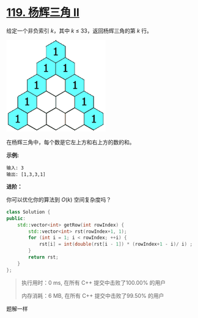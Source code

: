 # [119. 杨辉三角 II](https://leetcode-cn.com/problems/pascals-triangle-ii/)

给定一个非负索引 *k*，其中 *k* ≤ 33，返回杨辉三角的第 *k* 行。

![img](assets/PascalTriangleAnimated2.gif)

在杨辉三角中，每个数是它左上方和右上方的数的和。

**示例:**

```
输入: 3
输出: [1,3,3,1]
```

**进阶：**

你可以优化你的算法到 *O*(*k*) 空间复杂度吗？

```c++
class Solution {
public:
    std::vector<int> getRow(int rowIndex) {
        std::vector<int> rst(rowIndex+1, 1);
        for (int i = 1; i < rowIndex; ++i) {
            rst[i] = int(double(rst[i - 1]) * (rowIndex+1 - i)/ i) ;
        }
        return rst;
    }
};
```

> 执行用时：0 ms, 在所有 C++ 提交中击败了100.00% 的用户
>
> 内存消耗：6 MB, 在所有 C++ 提交中击败了99.50% 的用户

题解一样
